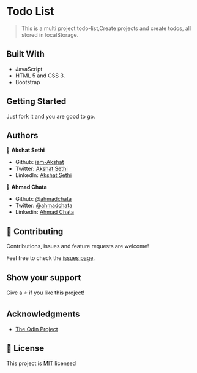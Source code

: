 # Todo List

> This is a multi project todo-list,Create projects and create todos, all stored in localStorage.



## Built With
- JavaScript
- HTML 5 and CSS 3.
- Bootstrap


## Getting Started

Just fork it and you are good to go.

## Authors

👤 **Akshat Sethi**

- Github: [iam-Akshat](https://github.com/iam-Akshat)
- Twitter: [Akshat Sethi](https://twitter.com/akshatsethi)
- LinkedIn: [Akshat Sethi](https://linkedin.com/in/akshatsethi)

👤 **Ahmad Chata** 
- Github: [@ahmadchata](https://github.com/ahmadchata) 
- Twitter: [@ahmadchata](https://twitter.com/ahmadchata) 
- Linkedin: [Ahmad Chata](https://www.linkedin.com/in/ahmadchata/)

## 🤝 Contributing

Contributions, issues and feature requests are welcome!

Feel free to check the [issues page](https://github.com/iam-Akshat/todolist-js/issues).

## Show your support

Give a ⭐️ if you like this project!

## Acknowledgments

- [The Odin Project](https://www.theodinproject.com/courses/javascript/lessons/todo-listy)

## 📝 License

This project is [MIT](./LICENSE) licensed

